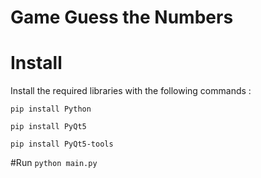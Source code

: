 # Game Guess the Numbers
# Install
Install the required libraries with the following commands :

`pip install Python` 

`pip install PyQt5` 

`pip install PyQt5-tools`

#Run
`python main.py` 
